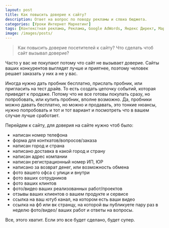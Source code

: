 ```yaml
---
layout: post
title: Как повысить доверие к сайту?
description: Ответ на вопрос по поводу рекламы и слвиа бюджета.
categories: [Уроки Интернет Маркетинг]
tags: [Контекстная реклама, Реклама, Google AdWords, Яндекс Директ, Маркетинг]
image: /images/posts/
---
```


<!-- <img src="{{ site.baseurl }}/images/posts/chto-delat-yesli-reklama-unichtozhayet-byudzhet-i-ne-prinosit-polzy.md"
alt="Как повысить доверие посетителей к сайту?" title="Пост про увеличение доверия к сайту">
-->
<blockquote>
Как повысить доверие посетителей к сайту? Что сделать чтоб сайт вызывал доверие?
</blockquote>


Часто у вас не покупают потому что сайт не вызывает доверие. Сайты ваших конкурентов выглядят лучше и приятнее, поэтому человек решает заказать у них а не у вас.

Иногда нужно дать пробник бесплатно, прислать пробник, или пригласить на тест драйв. То есть создать цепочку событий, которая приведет к продаже. Потому что не все готовы покупать сразу, но попробовать, или купить пробник, вполне возможно. Да, пробники можно давать бесплатно, но можно и продавать, это тонкие нюансы, нужно попробовать и тот и тот вариант и посмотреть что в вашем случае лучше сработает.


Перейдем к сайту, для доверия на сайте нужно чтоб было:
<ul>
<li>
написан номер телефона
</li><li>
форма для конткатов/вопросов/заказа
</li><li>
написан город и страна
</li><li>
написано доставка в какой город и страну
</li><li>
написан адрес компании
</li><li>
написан регистрационный номер ИП, ЮР
</li><li>
написано за возврат денег, или возможность обмена
</li><li>
фото вашего офса с улици и внутри
</li><li>
фото ваших сотрудников
</li><li>
фото ваших клинтов
</li><li>
фото/видео ваших реализованных работ/проектов
</li><li>
отзывы ваших клиентов о вашем продукте и сервисе
</li><li>
ссылка на ваш ютуб канал, на котором есть ваши видео
</li><li>
ссылка на фб или вк странцу, на которой вы публикуете пару раз в неделю фото/видео/ ваших работ и ответы на вопросы.
</li>
</ul>

Все, этого хватит. Если это все будет сделано, будет супер.
